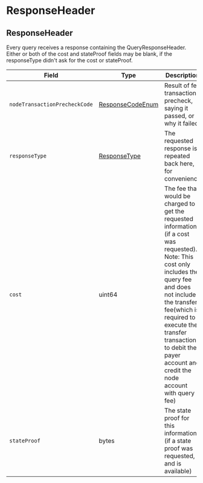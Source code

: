 # ResponseHeader

## ResponseHeader

Every query receives a response containing the QueryResponseHeader. Either or both of the cost and stateProof fields may be blank, if the responseType didn't ask for the cost or stateProof.

| Field                         | Type                                                                                                                                                | Description                                                                                                                                                                                                                                                                                              |
| ----------------------------- | --------------------------------------------------------------------------------------------------------------------------------------------------- | -------------------------------------------------------------------------------------------------------------------------------------------------------------------------------------------------------------------------------------------------------------------------------------------------------- |
| `nodeTransactionPrecheckCode` | [ResponseCodeEnum](https://github.com/theekrystallee/hedera-style-guide/blob/sdk-v1/deprecated/hedera-api/miscellaneous/broken-reference/README.md) | Result of fee transaction precheck, saying it passed, or why it failed                                                                                                                                                                                                                                   |
| `responseType`                | [ResponseType](https://github.com/theekrystallee/hedera-style-guide/blob/sdk-v1/deprecated/hedera-api/miscellaneous/broken-reference/README.md)     | The requested response is repeated back here, for convenience                                                                                                                                                                                                                                            |
| `cost`                        | uint64                                                                                                                                              | The fee that would be charged to get the requested information (if a cost was requested). Note: This cost only includes the query fee and does not include the transfer fee(which is required to execute the transfer transaction to debit the payer account and credit the node account with query fee) |
| `stateProof`                  | bytes                                                                                                                                               | The state proof for this information (if a state proof was requested, and is available)                                                                                                                                                                                                                  |

